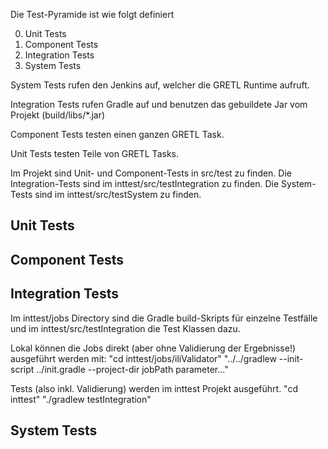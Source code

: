 Die Test-Pyramide ist wie folgt definiert

0) Unit Tests
1) Component Tests
2) Integration Tests
3) System Tests

System Tests rufen den Jenkins auf, welcher die GRETL Runtime aufruft.

Integration Tests rufen Gradle auf und benutzen das gebuildete Jar vom
Projekt (build/libs/*.jar)

Component Tests testen einen ganzen GRETL Task.

Unit Tests testen Teile von GRETL Tasks.


Im Projekt sind Unit- und Component-Tests in src/test zu finden.
Die Integration-Tests sind im inttest/src/testIntegration zu finden.
Die System-Tests sind im inttest/src/testSystem zu finden.

Unit Tests
-------------------

Component Tests
-------------------

Integration Tests
-------------------
Im inttest/jobs Directory sind die Gradle build-Skripts für einzelne Testfälle und im
inttest/src/testIntegration die Test Klassen dazu.

Lokal können die Jobs direkt (aber ohne Validierung der Ergebnisse!) ausgeführt werden mit:
"cd inttest/jobs/iliValidator"
"../../gradlew --init-script ../init.gradle --project-dir jobPath
parameter..."

Tests (also inkl. Validierung) werden im inttest Projekt ausgeführt.
"cd inttest"
"./gradlew testIntegration"


System Tests
-------------------

